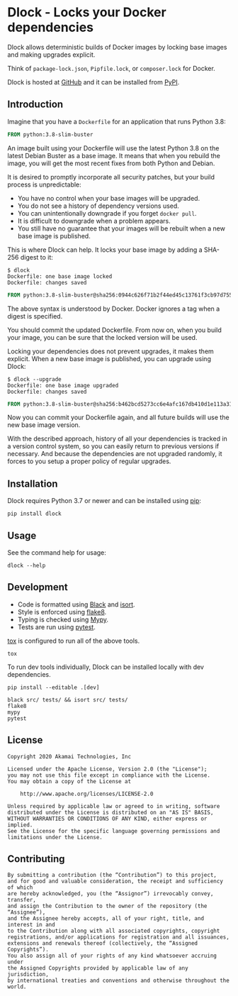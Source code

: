 
# Dlock - Locks your Docker dependencies

Dlock allows deterministic builds of Docker images
by locking base images and making upgrades explicit.

Think of `package-lock.json`, `Pipfile.lock`, or `composer.lock` for Docker.

Dlock is hosted at [GitHub](http://github.com/akamai/dlock) and
it can be installed from [PyPI](https://pypi.org/project/dlock/).

## Introduction

Imagine that you have a `Dockerfile` for an application that runs Python 3.8:

```Dockerfile
FROM python:3.8-slim-buster
```

An image built using your Dockerfile will use the latest Python 3.8
on the latest Debian Buster as a base image. It means that
when you rebuild the image, you will get the most recent fixes
from both Python and Debian.

It is desired to promptly incorporate  all security patches,
but your build process is unpredictable:

* You have no control when your base images will be upgraded.
* You do not see a history of dependency versions used.
* You can unintentionally downgrade if you forget `docker pull`.
* It is difficult to downgrade when a problem appears.
* You still have no guarantee that your images will be rebuilt
  when a new base image is published.

This is where Dlock can help.
It locks your base image by adding a SHA-256 digest to it:

```
$ dlock
Dockerfile: one base image locked
Dockerfile: changes saved
```

```Dockerfile
FROM python:3.8-slim-buster@sha256:0944c626f71b2f44ed45c13761f3cb97d75566261ade2b2d34f6ce2987dacbcb
```

The above syntax is understood by Docker.
Docker ignores a tag when a digest is specified.

You should commit the updated Dockerfile. From now on, when you build
your image, you can be sure that the locked version will be used.

Locking your dependencies does not prevent upgrades, it makes them explicit.
When a new base image is published, you can upgrade using Dlock:

 ```
$ dlock --upgrade
Dockerfile: one base image upgraded
Dockerfile: changes saved
```

```Dockerfile
FROM python:3.8-slim-buster@sha256:b462bcd5273cc6e4afc167db410d1e113a3174c1cab6ebe946efc1d1f03a9397
```

Now you can commit your Dockerfile again,
and all future builds will use the new base image version.

With the described approach, history of all your dependencies
is tracked in a version control system,
so you can easily return to previous versions if necessary.
And because the dependencies are not upgraded randomly,
it forces to you setup a proper policy of regular upgrades.


## Installation

Dlock requires Python 3.7 or newer and can be installed using [pip]:

```shell script
pip install dlock
```


## Usage

See the command help for usage:

```shell script
dlock --help
```

## Development

* Code is formatted using [Black] and [isort].
* Style is enforced using [flake8].
* Typing is checked using [Mypy].
* Tests are run using [pytest].

[tox] is configured to run all of the above tools.

```shell script
tox
```

To run dev tools individually,
Dlock can be installed locally with dev dependencies.

```shell script
pip install --editable .[dev]
```

```shell script
black src/ tests/ && isort src/ tests/
flake8
mypy
pytest
```


## License

```
Copyright 2020 Akamai Technologies, Inc

Licensed under the Apache License, Version 2.0 (the "License");
you may not use this file except in compliance with the License.
You may obtain a copy of the License at

    http://www.apache.org/licenses/LICENSE-2.0

Unless required by applicable law or agreed to in writing, software
distributed under the License is distributed on an "AS IS" BASIS,
WITHOUT WARRANTIES OR CONDITIONS OF ANY KIND, either express or implied.
See the License for the specific language governing permissions and
limitations under the License.
```

## Contributing

```
By submitting a contribution (the “Contribution”) to this project,
and for good and valuable consideration, the receipt and sufficiency of which
are hereby acknowledged, you (the “Assignor”) irrevocably convey, transfer,
and assign the Contribution to the owner of the repository (the “Assignee”),
and the Assignee hereby accepts, all of your right, title, and interest in and
to the Contribution along with all associated copyrights, copyright
registrations, and/or applications for registration and all issuances,
extensions and renewals thereof (collectively, the “Assigned Copyrights”).
You also assign all of your rights of any kind whatsoever accruing under
the Assigned Copyrights provided by applicable law of any jurisdiction,
by international treaties and conventions and otherwise throughout the world.
```


[pip]: https://pip.pypa.io
[Black]: https://black.readthedocs.io
[isort]: https://pycqa.github.io/isort/
[flake8]: https://flake8.pycqa.org
[Mypy]: http://mypy-lang.org
[pytest]: https://pytest.org/
[tox]: https://tox.readthedocs.io/
